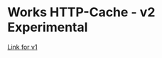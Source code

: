 Works HTTP-Cache - v2 Experimental
===
[Link for v1](https://github.com/yunarta/works-http-cache/tree/works-http-cache-v1)
